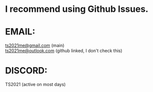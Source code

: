 # I recommend using Github Issues.

# EMAIL: 
ts2021me@gmail.com (main) <br>
ts2021me@outlook.com (github linked, I don't check this) <br>

# DISCORD:
TS2021 (active on most days) <br>

